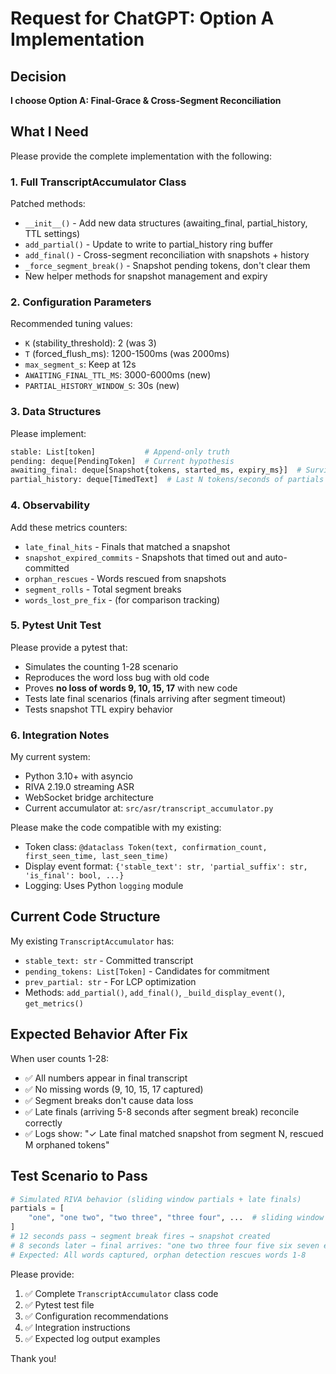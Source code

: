 # Request for ChatGPT: Option A Implementation

## Decision

**I choose Option A: Final-Grace & Cross-Segment Reconciliation**

## What I Need

Please provide the complete implementation with the following:

### 1. Full TranscriptAccumulator Class

Patched methods:
- `__init__()` - Add new data structures (awaiting_final, partial_history, TTL settings)
- `add_partial()` - Update to write to partial_history ring buffer
- `add_final()` - Cross-segment reconciliation with snapshots + history
- `_force_segment_break()` - Snapshot pending tokens, don't clear them
- New helper methods for snapshot management and expiry

### 2. Configuration Parameters

Recommended tuning values:
- `K` (stability_threshold): 2 (was 3)
- `T` (forced_flush_ms): 1200-1500ms (was 2000ms)
- `max_segment_s`: Keep at 12s
- `AWAITING_FINAL_TTL_MS`: 3000-6000ms (new)
- `PARTIAL_HISTORY_WINDOW_S`: 30s (new)

### 3. Data Structures

Please implement:
```python
stable: List[token]           # Append-only truth
pending: deque[PendingToken]  # Current hypothesis
awaiting_final: deque[Snapshot{tokens, started_ms, expiry_ms}]  # Survives segment rolls
partial_history: deque[TimedText]  # Last N tokens/seconds of partials
```

### 4. Observability

Add these metrics counters:
- `late_final_hits` - Finals that matched a snapshot
- `snapshot_expired_commits` - Snapshots that timed out and auto-committed
- `orphan_rescues` - Words rescued from snapshots
- `segment_rolls` - Total segment breaks
- `words_lost_pre_fix` - (for comparison tracking)

### 5. Pytest Unit Test

Please provide a pytest that:
- Simulates the counting 1-28 scenario
- Reproduces the word loss bug with old code
- Proves **no loss of words 9, 10, 15, 17** with new code
- Tests late final scenarios (finals arriving after segment timeout)
- Tests snapshot TTL expiry behavior

### 6. Integration Notes

My current system:
- Python 3.10+ with asyncio
- RIVA 2.19.0 streaming ASR
- WebSocket bridge architecture
- Current accumulator at: `src/asr/transcript_accumulator.py`

Please make the code compatible with my existing:
- Token class: `@dataclass Token(text, confirmation_count, first_seen_time, last_seen_time)`
- Display event format: `{'stable_text': str, 'partial_suffix': str, 'is_final': bool, ...}`
- Logging: Uses Python `logging` module

## Current Code Structure

My existing `TranscriptAccumulator` has:
- `stable_text: str` - Committed transcript
- `pending_tokens: List[Token]` - Candidates for commitment
- `prev_partial: str` - For LCP optimization
- Methods: `add_partial()`, `add_final()`, `_build_display_event()`, `get_metrics()`

## Expected Behavior After Fix

When user counts 1-28:
- ✅ All numbers appear in final transcript
- ✅ No missing words (9, 10, 15, 17 captured)
- ✅ Segment breaks don't cause data loss
- ✅ Late finals (arriving 5-8 seconds after segment break) reconcile correctly
- ✅ Logs show: "✓ Late final matched snapshot from segment N, rescued M orphaned tokens"

## Test Scenario to Pass

```python
# Simulated RIVA behavior (sliding window partials + late finals)
partials = [
    "one", "one two", "two three", "three four", ...  # sliding window
]
# 12 seconds pass → segment break fires → snapshot created
# 8 seconds later → final arrives: "one two three four five six seven eight"
# Expected: All words captured, orphan detection rescues words 1-8
```

Please provide:
1. ✅ Complete `TranscriptAccumulator` class code
2. ✅ Pytest test file
3. ✅ Configuration recommendations
4. ✅ Integration instructions
5. ✅ Expected log output examples

Thank you!
